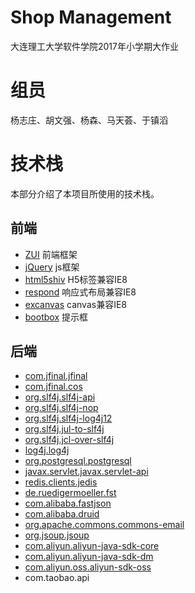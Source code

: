 # Shop Management

大连理工大学软件学院2017年小学期大作业

# 组员

 杨志庄、胡文强、杨森、马天荟、于镇滔

# 技术栈
本部分介绍了本项目所使用的技术栈。

## 前端
* [ZUI](http://zui.sexy/) 前端框架
* [jQuery](http://jquery.com/) js框架
* [html5shiv](https://github.com/aFarkas/html5shiv/) H5标签兼容IE8
* [respond](https://github.com/scottjehl/respond) 响应式布局兼容IE8
* [excanvas](https://code.google.com/p/explorercanvas/) canvas兼容IE8
* [bootbox](http://bootboxjs.com/#) 提示框

## 后端
* [com.jfinal.jfinal](https://mvnrepository.com/artifact/com.jfinal/jfinal)
* [com.jfinal.cos](https://mvnrepository.com/artifact/com.jfinal/cos)
* [org.slf4j.slf4j-api](https://mvnrepository.com/artifact/org.slf4j/slf4j-api)
* [org.slf4j.slf4j-nop](https://mvnrepository.com/artifact/org.slf4j/slf4j-nop)
* [org.slf4j.slf4j-log4j12](https://mvnrepository.com/artifact/org.slf4j/slf4j-log4j12)
* [org.slf4j.jul-to-slf4j](https://mvnrepository.com/artifact/org.slf4j/jul-to-slf4j)
* [org.slf4j.jcl-over-slf4j](https://mvnrepository.com/artifact/org.slf4j/jcl-over-slf4j)
* [log4j.log4j](https://mvnrepository.com/artifact/log4j/log4j)
* [org.postgresql.postgresql](https://mvnrepository.com/artifact/org.postgresql/postgresql)
* [javax.servlet.javax.servlet-api](https://mvnrepository.com/artifact/javax.servlet/javax.servlet-api)
* [redis.clients.jedis](https://mvnrepository.com/artifact/redis.clients/jedis)
* [de.ruedigermoeller.fst](https://mvnrepository.com/artifact/de.ruedigermoeller/fst)
* [com.alibaba.fastjson](https://mvnrepository.com/artifact/com.alibaba/fastjson)
* [com.alibaba.druid](https://mvnrepository.com/artifact/com.alibaba/druid)
* [org.apache.commons.commons-email](https://mvnrepository.com/artifact/org.apache.commons/commons-email)
* [org.jsoup.jsoup](https://mvnrepository.com/artifact/org.jsoup/jsoup)
* [com.aliyun.aliyun-java-sdk-core](https://mvnrepository.com/artifact/com.aliyun/aliyun-java-sdk-core)
* [com.aliyun.aliyun-java-sdk-dm](https://mvnrepository.com/artifact/https://mvnrepository.com/artifact/com.aliyun/aliyun-java-sdk-dm)
* [com.aliyun.oss.aliyun-sdk-oss](https://mvnrepository.com/artifact/com.aliyun.oss/aliyun-sdk-oss)
* com.taobao.api
